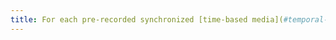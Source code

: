 ```yaml
---
title: For each pre-recorded synchronized [time-based media](#temporal-media-type-sound-video-and-synchronize) with [synchronized captions](#subtitles-synchronizes-multimedia-object), are these captions relevant?
---
```

